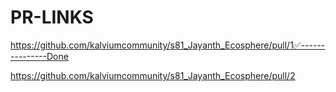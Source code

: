 # PR-LINKS



https://github.com/kalviumcommunity/s81_Jayanth_Ecosphere/pull/1✅---------------Done

https://github.com/kalviumcommunity/s81_Jayanth_Ecosphere/pull/2
